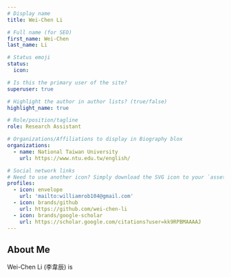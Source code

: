 ```yaml
---
# Display name
title: Wei-Chen Li

# Full name (for SEO)
first_name: Wei-Chen
last_name: Li

# Status emoji
status:
  icon:

# Is this the primary user of the site?
superuser: true

# Highlight the author in author lists? (true/false)
highlight_name: true

# Role/position/tagline
role: Research Assistant

# Organizations/Affiliations to display in Biography blox
organizations:
  - name: National Taiwan University
    url: https://www.ntu.edu.tw/english/

# Social network links
# Need to use another icon? Simply download the SVG icon to your `assets/media/icons/` folder.
profiles:
  - icon: envelope
    url: 'mailto:williamrob104@gmail.com'
  - icon: brands/github
    url: https://github.com/wei-chen-li
  - icon: brands/google-scholar
    url: https://scholar.google.com/citations?user=kk9RPBMAAAAJ
---
```


## About Me

Wei-Chen Li (李韋辰) is
